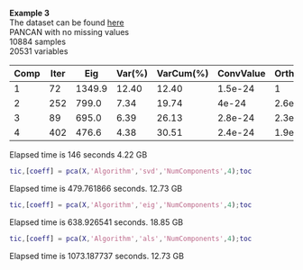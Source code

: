 **Example 3**  
The dataset can be found [here](https://drive.google.com/file/d/1JrNm7KxWd2Mdmphj9nDOJUsZhrDaPGzh/view?usp=sharing)  
PANCAN with no missing values  
10884 samples  
20531 variables
  

| Comp | Iter | Eig | Var(%) | VarCum(%) | ConvValue| Orthogonality |
| --- | ---- | --- | ----- | ------ | ----- | ----- |
|   1  |  72 |  1349.9 | 12.40 | 12.40 | 1.5e-24 |       1 |
|   2  | 252 |   799.0 |  7.34 | 19.74 |   4e-24 | 2.6e-08 |
|   3  |  89 |   695.0 |  6.39 | 26.13 | 2.8e-24 | 2.3e-08 |
|   4 |  402 |   476.6 |  4.38 | 30.51 | 2.4e-24 | 1.9e-08 |
Elapsed time is 146 seconds   4.22 GB  

  
  
```matlab
tic,[coeff] = pca(X,'Algorithm','svd','NumComponents',4);toc
```
Elapsed time is 479.761866 seconds. 12.73 GB

```matlab
tic,[coeff] = pca(X,'Algorithm','eig','NumComponents',4);toc
```
Elapsed time is 638.926541 seconds. 18.85 GB

```matlab
tic,[coeff] = pca(X,'Algorithm','als','NumComponents',4);toc
```
Elapsed time is 1073.187737 seconds. 12.73 GB